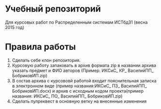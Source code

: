 # Учебный репозиторий
Для курсовых работ по Распределенным системам ИСТбд31 (весна 2015 год)
# Правила работы
1. Сделать себе клон репозитория. 
2. Курсовую работу запаковать в архив формата zip в названии архива указать предмет и ФИО авторов (Пример: ИКСиС_ КР_ ВасилийПП_ БобриковИП.zip)
3. В состав архива с курсововй работой входит пояснительная записка в электронном виде (пример названия:ИКСиС_ ПЗ_ ВасилийПП_ БобриковИП.docx) и архив с исходным кодом проекта(пример названия: ИКСиС_ ПО_ ВасилийПП_ БобриковИП.zip)
4. Сделать пулреквест в основную ветку на внесенные изменения
